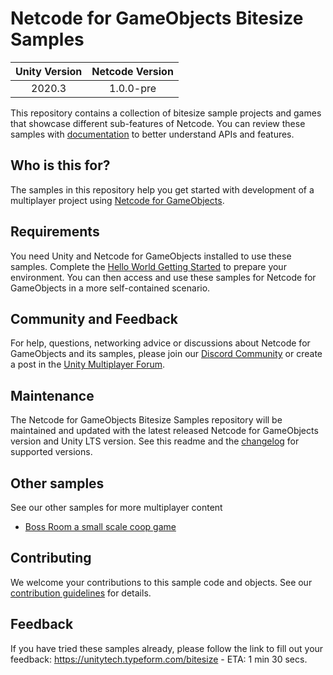 # Netcode for GameObjects Bitesize Samples

|Unity Version|Netcode Version|
|:-------:|:-------:|
|2020.3|1.0.0-pre|

This repository contains a collection of bitesize sample projects and games that showcase different 
sub-features of Netcode. You can review these samples with [documentation](https://docs-multiplayer.unity3d.com/netcode/current/learn/bitesize/bitesize-introduction) to better understand APIs and features.

## Who is this for?

The samples in this repository help you get started with development of a multiplayer 
project using [Netcode for GameObjects](https://github.com/Unity-Technologies/com.unity.netcode.gameobjects). 

## Requirements

You need Unity and Netcode for GameObjects installed to use these samples. Complete the [Hello World Getting Started](https://docs-multiplayer.unity3d.com/netcode/current/tutorials/helloworld) to prepare your environment. You can then access and use these samples for Netcode for GameObjects in a more self-contained scenario.

## Community and Feedback

For help, questions, networking advice or discussions about Netcode for GameObjects and its samples, please join our [Discord Community](https://discord.gg/FM8SE9E) or create a post in the [Unity Multiplayer Forum](https://forum.unity.com/forums/netcode-for-gameobjects.661/).

## Maintenance

The Netcode for GameObjects Bitesize Samples repository will be maintained and updated with the latest released Netcode for GameObjects version and Unity LTS version. See this readme and the [changelog](https://github.com/Unity-Technologies/com.unity.multiplayer.samples.bitesize/blob/main/CHANGELOG.md) for supported versions.

## Other samples
See our other samples for more multiplayer content
- [Boss Room a small scale coop game](https://github.com/Unity-Technologies/com.unity.multiplayer.samples.coop/releases/latest)

## Contributing
We welcome your contributions to this sample code and objects. See our [contribution guidelines](CONTRIBUTING.md) for details.

## Feedback
If you have tried these samples already, please follow the link to fill out your feedback: https://unitytech.typeform.com/bitesize - ETA: 1 min 30 secs.
